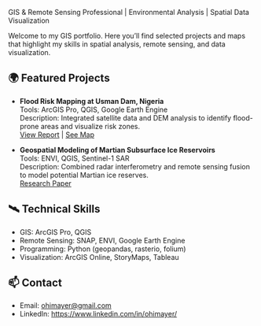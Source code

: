 GIS & Remote Sensing Professional | Environmental Analysis | Spatial Data Visualization

Welcome to my GIS portfolio. Here you’ll find selected projects and maps that highlight my skills in spatial analysis, remote sensing, and data visualization.

## 🌍 Featured Projects
- **Flood Risk Mapping at Usman Dam, Nigeria**  
  Tools: ArcGIS Pro, QGIS, Google Earth Engine  
  Description: Integrated satellite data and DEM analysis to identify flood-prone areas and visualize risk zones.  
  [View Report](link-to-pdf) | [See Map](link-to-storymap)

- **Geospatial Modeling of Martian Subsurface Ice Reservoirs**  
  Tools: ENVI, QGIS, Sentinel-1 SAR  
  Description: Combined radar interferometry and remote sensing fusion to model potential Martian ice reserves.  
  [Research Paper](link-to-pdf)

## 🛰️ Technical Skills
- GIS: ArcGIS Pro, QGIS  
- Remote Sensing: SNAP, ENVI, Google Earth Engine  
- Programming: Python (geopandas, rasterio, folium)
- Visualization: ArcGIS Online, StoryMaps, Tableau

## 📫 Contact
- Email: ohimayer@gmail.com  
- LinkedIn: https://www.linkedin.com/in/ohimayer/
